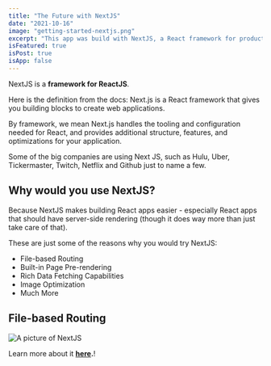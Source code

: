```yaml
---
title: "The Future with NextJS"
date: "2021-10-16"
image: "getting-started-nextjs.png"
excerpt: "This app was build with NextJS, a React framework for production - it makes building fullstack React apps and sites a breeze and ships with built-in SSR."
isFeatured: true
isPost: true
isApp: false
---
```


NextJS is a **framework for ReactJS**.

Here is the definition from the docs:
Next.js is a React framework that gives you building blocks to create web applications.

By framework, we mean Next.js handles the tooling and configuration needed for React, and provides additional structure, features, and optimizations for your application.

Some of the big companies are using Next JS, such as Hulu, Uber, Tickermaster, Twitch, Netflix and Github just to name a few.

## Why would you use NextJS?

Because NextJS makes building React apps easier - especially React apps that should have server-side rendering (though it does way more than just take care of that).

These are just some of the reasons why you would try NextJS:

- File-based Routing
- Built-in Page Pre-rendering
- Rich Data Fetching Capabilities
- Image Optimization
- Much More

## File-based Routing

![A picture of NextJS](nextjs-file-based-routing.png)

Learn more about it **[here](https://nextjs.org/).**!